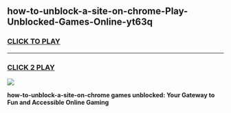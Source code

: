 
## how-to-unblock-a-site-on-chrome-Play-Unblocked-Games-Online-yt63q
<h3>
<a href="https://premium76.site?title=how-to-unblock-a-site-on-chrome&ref=25A">CLICK TO PLAY</a></h3>
<hr>

<h3>
<a href="https://premium76.site?title=how-to-unblock-a-site-on-chrome&ref=25A">CLICK 2 PLAY</a>
  
</h3>

<a href="https://premium76.site?title=how-to-unblock-a-site-on-chrome&ref=25A"><img src="https://clearcache.store/games.png"></a>


**how-to-unblock-a-site-on-chrome games unblocked: Your Gateway to Fun and Accessible Online Gaming**
